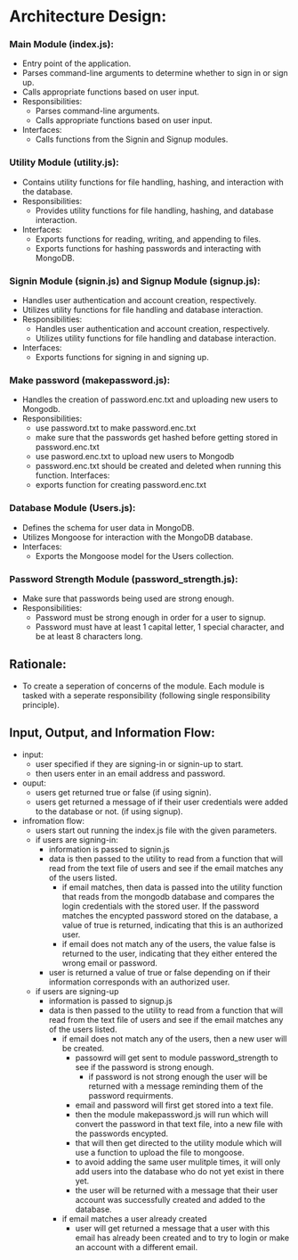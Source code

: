 # Architecture Design:

### Main Module (index.js):
- Entry point of the application.
- Parses command-line arguments to determine whether to sign in or sign up.
- Calls appropriate functions based on user input.
- Responsibilities:
	- Parses command-line arguments.
	- Calls appropriate functions based on user input.
- Interfaces:
	- Calls functions from the Signin and Signup modules.

### Utility Module (utility.js):
- Contains utility functions for file handling, hashing, and interaction with the database.
- Responsibilities:
	- Provides utility functions for file handling, hashing, and database interaction.
- Interfaces:
	- Exports functions for reading, writing, and appending to files.
	- Exports functions for hashing passwords and interacting with MongoDB.
### Signin Module (signin.js) and Signup Module (signup.js):
- Handles user authentication and account creation, respectively.
- Utilizes utility functions for file handling and database interaction.
- Responsibilities:
	- Handles user authentication and account creation, respectively.
	- Utilizes utility functions for file handling and database interaction.
- Interfaces:
	- Exports functions for signing in and signing up.

### Make password (makepassword.js):
- Handles the creation of password.enc.txt and uploading new users to Mongodb.
- Responsibilities:
	- use password.txt to make password.enc.txt
	- make sure that the passwords get hashed before getting stored in password.enc.txt
	- use pasword.enc.txt to upload new users to Mongodb
	- password.enc.txt should be created and deleted when running this function.
Interfaces:
	- exports function for creating password.enc.txt

### Database Module (Users.js):
- Defines the schema for user data in MongoDB.
- Utilizes Mongoose for interaction with the MongoDB database.
- Interfaces:
	- Exports the Mongoose model for the Users collection.
	
### Password Strength Module (password_strength.js):
- Make sure that passwords being used are strong enough.
- Responsibilities:
	- Password must be strong enough in order for a user to signup.
	- Password must have at least 1 capital letter, 1 special character, and be at least 8 characters long.

	
## Rationale:
- To create a seperation of concerns of the module. Each module is tasked with a seperate responsibility (following single responsibility principle).

## Input, Output, and Information Flow:
- input:
	- user specified if they are signing-in or signin-up to start.
	- then users enter in an email address and password.
- ouput:
	- users get returned true or false (if using signin).
	- users get returned a message of if their user credentials were added to the database or not. (if using signup).
- infromation flow:
	- users start out running the index.js file with the given parameters.
	- if users are signing-in:
		- information is passed to signin.js
		- data is then passed to the utility to read from a function that will read from the text file of users and see if the email matches any of the users listed.
			- if email matches, then data is passed into the utility function that reads from the mongodb database and compares the login credentials with the stored user. If the password matches the encypted password stored on the database, a value of true is returned, indicating that this is an authorized user.
			- if email does not match any of the users, the value false is returned to the user, indicating that they either entered the wrong email or password.
		- user is returned a value of true or false depending on if their information corresponds with an authorized user.
	- if users are signing-up
		- information is passed to signup.js
		- data is then passed to the utility to read from a function that will read from the text file of users and see if the email matches any of the users listed.
			- if email does not match any of the users, then a new user will be created.
				- passowrd will get sent to module password_strength to see if the password is strong enough.
					- if password is not strong enough the user will be returned with a message reminding them of the password requirments.
				- email and password will first get stored into a text file.
				- then the module makepassword.js will run which will convert the password in that text file, into a new file with the passwords encypted.
				- that will then get directed to the utility module which will use a function to upload the file to mongoose.
				- to avoid adding the same user mulitple times, it will only add users into the database who do not yet exist in there yet.
				- the user will be returned with a message that their user account was successfully created and added to the database.
			- if email matches a user already created
				- user will get returned a message that a user with this email has already been created and to try to login or make an account with a different email.
